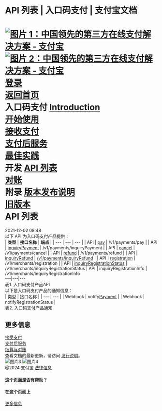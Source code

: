 API 列表 | 入口码支付 | 支付宝文档
===============  
[![图片 1：中国领先的第三方在线支付解决方案 - 支付宝](https://ac.alipay.com/storage/2024/3/26/d66c43c0-440d-4c97-9976-f2028a2c8c5e.svg)![图片 2：中国领先的第三方在线支付解决方案 - 支付宝](https://ac.alipay.com/storage/2024/3/26/a48bd336-aea0-4f16-bf83-616eacbb4434.svg)](/docs/)  
[登录](https://global.alipay.com/ilogin/account_login.htm?goto=https%3A%2F%2Fglobal.alipay.com%2Fdocs%2Fac%2Fams_ec%2Fapilist)  
[返回首页](../../)  
入口码支付
[Introduction](/docs/ac/ams_ec/introduction)  
[开始使用](/docs/ac/ams_ec/start)  
[接收支付](/docs/ac/ams_ec/acceptpayment)  
[支付后服务](/docs/ac/ams_ec/postpayment)  
[最佳实践](/docs/ac/ams_ec/bp)  
开发
[API 列表](/docs/ac/ams_ec/apilist)  
[对账](/docs/ac/ams_ec/reconcile)  
附录
[版本发布说明](/docs/ac/ams_ec/releasenotes)  
[旧版本](/docs/ac/ams_ec/cvgicc)  
API 列表
========  
2021-12-02 08:48  
以下 API 为入口码支付产品提供：  
| **类型** | **接口名称** | **端点** |
| --- | --- | --- |
| API | [pay](https://global.alipay.com/doc/ams/ec) | /v1/payments/pay |
| API | [inquiryPayment](https://global.alipay.com/docs/ac/ams/paymentri) | /v1/payments/inquiryPayment |
| API | [cancel](https://global.alipay.com/doc/ams/paymentc) | /v1/payments/cancel |
| API | [refund](https://global.alipay.com/doc/ams/refund) | /v1/payments/refund |
| API | [inquiryRefund](https://global.alipay.com/docs/ac/ams/ir) | [/v1/payments/inquiryRefund](https://global.alipay.com/docs/ac/ams/ir_online) |
| API | [registration](https://global.alipay.com/docs/ac/ams/registration) | /v1/merchants/registration |
| API | [inquiryRegistrationStatus](https://global.alipay.com/docs/ac/ams/irs) | /v1/merchants/inquiryRegistrationStatus |
API | inquiryRegistrationInfo | /v1/merchants/inquiryRegistrationInfo  
---|---|---  
表1. 入口码支付产品API  
以下是入口码支付产品的通知信息：  
| 类型 | 接口名称 |
| --- | --- |
| Webhook | notify[Payment](https://global.alipay.com/doc/ams/paymentrn) |
| Webhook | notifyRegistrationStatus |  
表2. 入口码支付产品通知  
  
更多信息
--------  
[接受支付](https://global.alipay.com/docs/ac/ams_ec/acceptpayment)  
[支付后服务](https://global.alipay.com/docs/ac/ams_ec/postpayment)  
[结算与对账](https://global.alipay.com/docs/ac/ams_ec/settlmt_recon)  
查看文档的最新更新，请访问 [发行说明](https://global.alipay.com/docs/releasenotes)。  
![图片3](https://ac.alipay.com/storage/2021/5/20/19b2c126-9442-4f16-8f20-e539b1db482a.png) ![图片4](https://ac.alipay.com/storage/2021/5/20/e9f3f154-dbf0-455f-89f0-b3d4e0c14481.png)  
@2024 支付宝 [法律信息](https://global.alipay.com/docs/ac/platform/membership)  

#### 这个页面是否有帮助？  

#### 在这个页面上  
[更多信息](#tHq88 "更多信息")